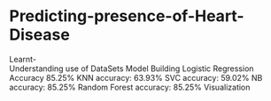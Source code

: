 # Predicting-presence-of-Heart-Disease

Learnt-<br/>
      Understanding use of DataSets
      Model Building
      Logistic Regression Accuracy 85.25%
      KNN accuracy: 63.93%
      SVC accuracy: 59.02%
      NB accuracy: 85.25%
      Random Forest accuracy: 85.25%
      Visualization
